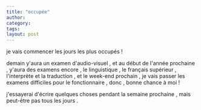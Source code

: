 ```yaml
---
title: "occupée"
author:
category: 
tags: 
layout: post
---
```

je vais commencer les jours les plus occupés ! 

demain y'aura un examen d'audio-visuel , et au début de l'année prochaine , y'aura des examens encore , le linguistique , le français supérieur , l'interprète et la traduction , et le week-end prochain , je vais passer les examens difficiles pour le fonctionnaire , donc , bonne chance à moi ! 

j'essayerai d'écrire quelques choses pendant la semaine prochaine , mais peut-être pas tous les jours .

